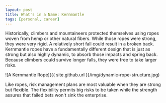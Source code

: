 ```yaml
---
layout: post
title: What's in a Name: Kernmantle
tags: [personal, career]
---
```


Historically, climbers and mountaineers protected themselves using ropes woven from hemp or other natural fibers. While those ropes were strong, they were very rigid. A relatively short fall could result in a broken back. Kernmantle ropes have a fundamentally different design that is just as strong but also highly dynamic, to absorb those impacts and spring back. Because climbers could survive longer falls, they were free to take larger risks.

![A Kernmantle Rope]({{ site.github.url }}/img/dynamic-rope-structure.jpg)

Like ropes, risk management plans are most valuable when they are strong but flexible. The flexibility permits big risks to be taken while the strength assures that failed bets won't sink the enterprise.  

